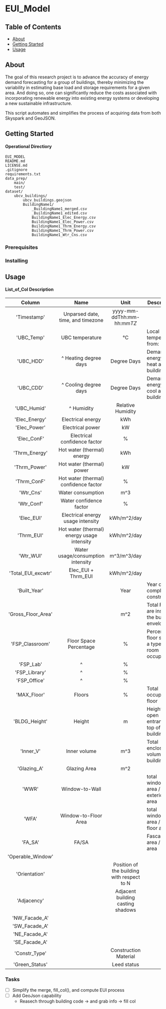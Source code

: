 # EUI_Model

## Table of Contents
+ [About](#about)
+ [Getting Started](#getting_started)
+ [Usage](#usage)

## About
The goal of this research project is to advance the accuracy of energy demand forecasting for a group of buildings, thereby minimizing the variability in estimating base load and storage requirements for a given area. And doing so, one can significantly reduce the costs associated with incorporating renewable energy into existing energy systems or developing a new sustainable infrastructure.

This script automates and simplifies the process of acquiring data from both Skyspark and GeoJSON.

## Getting Started <a name = "getting_started"></a>
#### Operational Directiory
```
EUI_MODEL
README.md
LICENSE.md
.gitignore
requirements.txt
data_prep/
    main/
    test/
dataset/
    ubcv_buildings/
        ubcv_buildings.geojson
        BuildingName1/
            _BuildingName1_merged.csv
            _BuildingName1_edited.csv
            BuildingName1_Elec_Energy.csv
            BuildingName1_Elec_Power.csv
            BuildingName1_Thrm_Energy.csv
            BuildingName1_Thrm_Power.csv
            BuildingName1_Wtr_Cns.csv
```
### Prerequisites

### Installing

## Usage <a name = "usage"></a>

#### List_of_Col Description


| Column  | Name | Unit | Description | 
|:-------------:|:-------------:|:-----:|----|
'Timestamp' | Unparsed date, time, and timezone | yyyy-mm-ddThh:mm-hh:mm*TZ*
'UBC_Temp' | UBC temperature | °C | Local temperature from: 
'UBC_HDD' | ^ Heating degree days | Degree Days | Demand for energy to heat a building
'UBC_CDD' |^ Cooling degree days | Degree Days | Demand for energy to cool a building
'UBC_Humid' | ^ Humidity |  Relative Humidity |
'Elec_Energy' | Electrical energy | kWh
'Elec_Power' | Electrical power | kW
'Elec_ConF' | Electrical confidence factor | %  
'Thrm_Energy' | Hot water (thermal) energy| kWh
'Thrm_Power' | Hot water (thermal) power | kW
'Thrm_ConF' | Hot water (thermal) confidence factor | %
'Wtr_Cns' | Water consumption | m^3
'Wtr_Conf' | Water confidence factor | % 
'Elec_EUI' | Electrical energy usage intensity | kWh/m^2/day
'Thrm_EUI' | Hot water (thermal) energy usage intensity | kWh/m^2/day
'Wtr_WUI' | Water usage/consumption intensity |m^3/m^3/day
'Total_EUI_excwtr' | Elec_EUI + Thrm_EUI | kWh/m^2/day 
'Built_Year' | | Year | Year of complete construction
'Gross_Floor_Area' | | m^2 | Total Floor are inside the building envelope
'FSP_Classroom' | Floor Space Percentage | % | Percent of floor space a type of room occupies
'FSP_Lab' | ^ | %
'FSP_Library' | ^ | %
'FSP_Office' | ^ | %
'MAX_Floor' | Floors | % | Total occupied floor
'BLDG_Height' | Height | m | Height from open entrance to top of the building
'Inner_V' | Inner volume | m^3 | Total enclosed volume of a building 
'Glazing_A' | Glazing Area | m^2 | 
'WWR' | Window-to-Wall | | total window area / total exterior wall area
'WFA' | Window-to-Floor Area | | total window area / total floor area 
'FA_SA' | FA/SA | | Fascade area / site area
'Operable_Window' | 
'Orientation' | | Position of the building with respect to N
'Adjacency' | | Adjacent building casting shadows
'NW_Facade_A' | | 
'SW_Facade_A' | | 
'NE_Facade_A' | | 
'SE_Facade_A' | |
'Constr_Type'  | | Construction Material
'Green_Status' | | Leed status

### Tasks
- [ ] Simplify the merge, fill_col(), and compute EUI process
- [ ] Add GeoJson capability
    - Reasech through building code -> and grab info -> fill col
